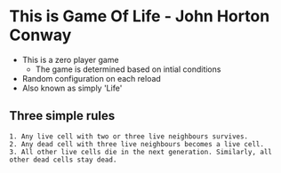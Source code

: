 # This is Game Of Life - John Horton Conway

  - This is a zero player game
      - The game is determined based on intial conditions 
  - Random configuration on each reload
  - Also known as simply 'Life'
  
 ## Three simple rules

    1. Any live cell with two or three live neighbours survives.
    2. Any dead cell with three live neighbours becomes a live cell.
    3. All other live cells die in the next generation. Similarly, all other dead cells stay dead.
